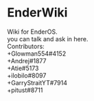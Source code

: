 # EnderWiki
Wiki for EnderOS.\
you can talk and ask in here.\
Contributors:\
+Glowman554#4152\
+Andrej#1877\
+Atie#5173\
+ilobilo#8097\
+GarryStraitYT#7914\
+pitust#8711
